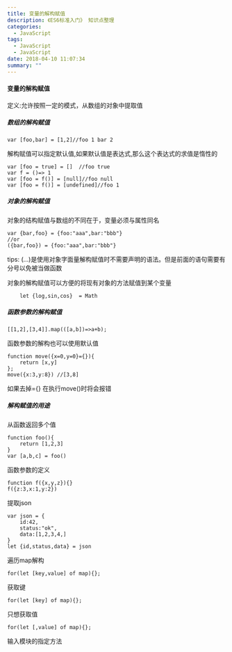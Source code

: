 ```yaml
---
title: 变量的解构赋值
description: 《ES6标准入门》 知识点整理
categories:
  - JavaScript
tags:
  - JavaScript
  - JavaScript
date: 2018-04-10 11:07:34
summary: ""
---
```

#### 变量的解构赋值
定义:允许按照一定的模式，从数组的对象中提取值

##### 数组的解构赋值

    var [foo,bar] = [1,2]//foo 1 bar 2
    
解构赋值可以指定默认值,如果默认值是表达式,那么这个表达式的求值是惰性的

    var [foo = true] = []  //foo true
    var f = ()=> 1
    var [foo = f()] = [null]//foo null
    var [foo = f()] = [undefined]//foo 1
    
    
#####  对象的解构赋值

对象的结构赋值与数组的不同在于，变量必须与属性同名

    var {bar,foo} = {foo:"aaa",bar:"bbb"}
    //or
    ({bar,foo}) = {foo:"aaa",bar:"bbb"}

tips: (...)是使用对象字面量解构赋值时不需要声明的语法。但是前面的语句需要有分号以免被当做函数

对象的解构赋值可以方便的将现有对象的方法赋值到某个变量 
    
        let {log,sin,cos}  = Math
        
##### 函数参数的解构赋值

    [[1,2],[3,4]].map(([a,b])=>a+b);

函数参数的解构也可以使用默认值

    function move({x=0,y=0}={}){
        return [x,y]
    };
    move({x:3,y:8}) //[3,8]
    
如果去掉={} 在执行move()时将会报错

##### 解构赋值的用途

从函数返回多个值

    function foo(){
        return [1,2,3]
    }
    var [a,b,c] = foo()
    
函数参数的定义

    function f({x,y,z}){}
    f({z:3,x:1,y:2})
    
提取json

    var json = {
        id:42,
        status:"ok",
        data:[1,2,3,4,]
    }
    let {id,status,data} = json
    
遍历map解构

    for(let [key,value] of map){};
获取键

    for(let [key] of map){};
只想获取值

    for(let [,value] of map){};
输入模块的指定方法



